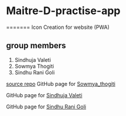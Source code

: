 
# Maitre-D-practise-app
=======
Icon Creation for website (PWA)
## group members
1. Sindhuja Valeti
2. Sowmya Thogiti
3. Sindhu Rani Goli

 [source repo](https://github.com/Sindhujav18/group-workshop)
GitHub page for [Sowmya_thogiti](https://github.com/sowmyathogiti)

GitHub page for [Sindhuja Valeti](https://github.com/Sindhujav18)

GitHub page for [Sindhu Rani Goli](https://github.com/sindhurani29)
